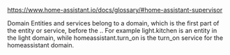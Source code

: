 https://www.home-assistant.io/docs/glossary/#home-assistant-supervisor

Domain
Entities and services belong to a domain, which is the first part of the entity or service, before the .. For example light.kitchen is an entity in the light domain, while homeassistant.turn_on is the turn_on service for the homeassistant domain.
